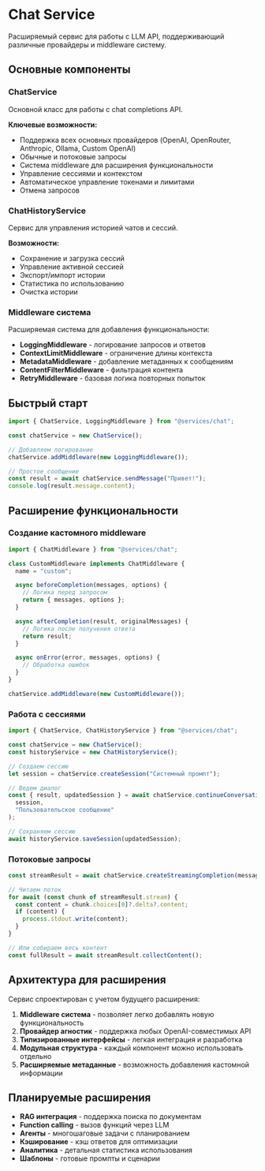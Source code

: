 # Chat Service

Расширяемый сервис для работы с LLM API, поддерживающий различные провайдеры и middleware систему.

## Основные компоненты

### ChatService

Основной класс для работы с chat completions API.

**Ключевые возможности:**

- Поддержка всех основных провайдеров (OpenAI, OpenRouter, Anthropic, Ollama, Custom OpenAI)
- Обычные и потоковые запросы
- Система middleware для расширения функциональности
- Управление сессиями и контекстом
- Автоматическое управление токенами и лимитами
- Отмена запросов

### ChatHistoryService

Сервис для управления историей чатов и сессий.

**Возможности:**

- Сохранение и загрузка сессий
- Управление активной сессией
- Экспорт/импорт истории
- Статистика по использованию
- Очистка истории

### Middleware система

Расширяемая система для добавления функциональности:

- **LoggingMiddleware** - логирование запросов и ответов
- **ContextLimitMiddleware** - ограничение длины контекста
- **MetadataMiddleware** - добавление метаданных к сообщениям
- **ContentFilterMiddleware** - фильтрация контента
- **RetryMiddleware** - базовая логика повторных попыток

## Быстрый старт

```typescript
import { ChatService, LoggingMiddleware } from "@services/chat";

const chatService = new ChatService();

// Добавляем логирование
chatService.addMiddleware(new LoggingMiddleware());

// Простое сообщение
const result = await chatService.sendMessage("Привет!");
console.log(result.message.content);
```

## Расширение функциональности

### Создание кастомного middleware

```typescript
import { ChatMiddleware } from "@services/chat";

class CustomMiddleware implements ChatMiddleware {
  name = "custom";

  async beforeCompletion(messages, options) {
    // Логика перед запросом
    return { messages, options };
  }

  async afterCompletion(result, originalMessages) {
    // Логика после получения ответа
    return result;
  }

  async onError(error, messages, options) {
    // Обработка ошибок
  }
}

chatService.addMiddleware(new CustomMiddleware());
```

### Работа с сессиями

```typescript
import { ChatService, ChatHistoryService } from "@services/chat";

const chatService = new ChatService();
const historyService = new ChatHistoryService();

// Создаем сессию
let session = chatService.createSession("Системный промпт");

// Ведем диалог
const { result, updatedSession } = await chatService.continueConversation(
  session,
  "Пользовательское сообщение"
);

// Сохраняем сессию
await historyService.saveSession(updatedSession);
```

### Потоковые запросы

```typescript
const streamResult = await chatService.createStreamingCompletion(messages);

// Читаем поток
for await (const chunk of streamResult.stream) {
  const content = chunk.choices[0]?.delta?.content;
  if (content) {
    process.stdout.write(content);
  }
}

// Или собираем весь контент
const fullResult = await streamResult.collectContent();
```

## Архитектура для расширения

Сервис спроектирован с учетом будущего расширения:

1. **Middleware система** - позволяет легко добавлять новую функциональность
2. **Провайдер агностик** - поддержка любых OpenAI-совместимых API
3. **Типизированные интерфейсы** - легкая интеграция и разработка
4. **Модульная структура** - каждый компонент можно использовать отдельно
5. **Расширяемые метаданные** - возможность добавления кастомной информации

## Планируемые расширения

- **RAG интеграция** - поддержка поиска по документам
- **Function calling** - вызов функций через LLM
- **Агенты** - многошаговые задачи с планированием
- **Кэширование** - кэш ответов для оптимизации
- **Аналитика** - детальная статистика использования
- **Шаблоны** - готовые промпты и сценарии
